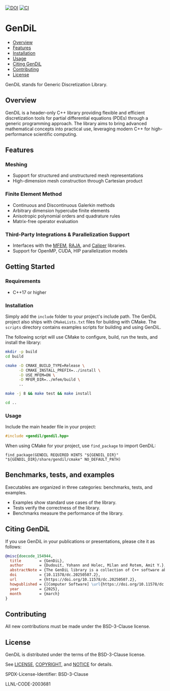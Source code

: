 [![DOI](https://zenodo.org/badge/DOI/10.11578/dc.20250507.2.svg)](https://doi.org/10.11578/dc.20250507.2)
[![CI](https://github.com/GenDiL/GenDiL/actions/workflows/ci.yml/badge.svg?branch=main)](https://github.com/GenDiL/GenDiL/actions)

# GenDiL

<!-- toc -->
- [Overview](#overview)
- [Features](#features)
- [Installation](#installation)
- [Usage](#usage)
- [Citing GenDiL](#citing-gendil)
- [Contributing](#contributing)
- [License](#license)
<!-- tocstop -->

GenDiL stands for Generic Discretization Library.

## Overview
GenDiL is a header-only C++ library providing flexible and efficient discretization tools for partial differential equations (PDEs) through a generic programming approach. The library aims to bring advanced mathematical concepts into practical use, leveraging modern C++ for high-performance scientific computing.

<!-- One of the key aspects of GenDiL is its emphasis on generic programming. Algorithms are expressed using functions, allowing for flexibility and reusability. -->
<!-- Mathematical concepts are represented through their interfaces, rather than relying on rigid data structures. This approach ensures that the library remains close to the mathematical formulation, making it easier to formalize and reason about the code. By focusing on functions and interfaces, GenDiL enables a clean and modular design that is intrinsically closer to mathematical specifications, providing an intuitive development experience for scientific computing. Additionally, this approach facilitates seamless interfacing with other libraries, as the abstraction through interfaces allows for better compatibility and integration without being tied to specific data structures. -->

## Features
### Meshing
- Support for structured and unstructured mesh representations
- High-dimension mesh construction through Cartesian product

### Finite Element Method
- Continuous and Discontinuous Galerkin methods
- Arbitrary dimension hypercube finite elements
- Anisotropic polynomial orders and quadrature rules
- Matrix-free operator evaluation

### Third-Party Integrations & Parallelization Support
- Interfaces with the [MFEM](https://github.com/mfem/mfem), [RAJA](https://github.com/LLNL/RAJA), and [Caliper](https://github.com/LLNL/Caliper) libraries.
- Support for OpenMP, CUDA, HIP parallelization models

## Getting Started
### Requirements
- C++17 or higher

### Installation
Simply add the `include` folder to your project's include path. The GenDiL project also ships with `CMakeLists.txt` files for building with CMake. The `scripts` directory contains examples scripts for building and using GenDiL.

The following script will use CMake to configure, build, run the tests, and install the library:
```sh
mkdir -p build
cd build

cmake -D CMAKE_BUILD_TYPE=Release \
      -D CMAKE_INSTALL_PREFIX=../install \
      -D USE_MFEM=ON \
      -D MFEM_DIR=../mfem/build \
      ..

make -j 8 && make test && make install

cd ..
```

### Usage
Include the main header file in your project:
```cpp
#include <gendil/gendil.hpp>
```

When using CMake for your project, use `find_package` to import GenDiL:
```
find_package(GENDIL REQUIRED HINTS "${GENDIL_DIR}" "${GENDIL_DIR}/share/gendil/cmake" NO_DEFAULT_PATH)
```

## Benchmarks, tests, and examples
Executables are organized in three categories: benchmarks, tests, and examples.
- Examples show standard use cases of the library.
- Tests verify the correctness of the library.
- Benchmarks measure the performance of the library.

## Citing GenDiL

If you use GenDiL in your publications or presentations, please cite it as follows:

```bibtex
@misc{doecode_154944,
  title        = {GenDiL},
  author       = {Dudouit, Yohann and Holec, Milan and Rotem, Amit Y.},
  abstractNote = {The GenDiL library is a collection of C++ software abstractions designed to discretize and solve partial differential equations (PDEs) for high‐performance computing (HPC) applications. Its primary focus is on modern C++ generic programming, which helps ensure portability across various hardware architectures.},
  doi          = {10.11578/dc.20250507.2},
  url          = {https://doi.org/10.11578/dc.20250507.2},
  howpublished = {[Computer Software] \url{https://doi.org/10.11578/dc.20250507.2}},
  year         = {2025},
  month        = {march}
}
```

## Contributing

All new contributions must be made under the BSD-3-Clause license.

## License
GenDiL is distributed under the terms of the BSD-3-Clause license.

See [LICENSE](./LICENSE), [COPYRIGHT](./COPYRIGHT), and [NOTICE](./NOTICE) for details.

SPDX-License-Identifier: BSD-3-Clause

LLNL-CODE-2003681
